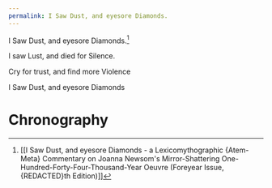 ```yaml
---
permalink: I Saw Dust, and eyesore Diamonds.
---
```

I Saw Dust, and eyesore Diamonds.[^d]

I saw Lust, 
and died for Silence. 

Cry for trust, 
and find more Violence

I Saw Dust, 
and eyesore
Diamonds
# Chronography

[^d]: [[I Saw Dust, and eyesore Diamonds - a Lexicomythographic {Atem-Meta} Commentary on Joanna Newsom's Mirror-Shattering One-Hundred-Forty-Four-Thousand-Year Oeuvre (Foreyear Issue, {REDACTED}th Edition)]]